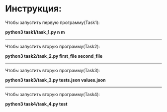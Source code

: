 # Инструкция:

Чтобы запустить первую программу(Task1):

**python3 task1/task_1.py n m**

---------

Чтобы запустить вторую программу(Task2):

**python3 task2/task_2.py first_file second_file**

---------

Чтобы запустить вторую программу(Task3):

**python3 task3/task_3.py tests.json values.json**

---------

Чтобы запустить вторую программу(Task4):

**python3 task4/task_4.py test** 
